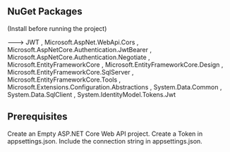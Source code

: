 ## NuGet Packages
(Install before running the project)

---> JWT
, Microsoft.AspNet.WebApi.Cors
, Microsoft.AspNetCore.Authentication.JwtBearer
, Microsoft.AspNetCore.Authentication.Negotiate
, Microsoft.EntityFrameworkCore
, Microsoft.EntityFrameworkCore.Design
, Microsoft.EntityFrameworkCore.SqlServer
, Microsoft.EntityFrameworkCore.Tools
, Microsoft.Extensions.Configuration.Abstractions
, System.Data.Common
, System.Data.SqlClient
, System.IdentityModel.Tokens.Jwt

## Prerequisites
Create an Empty ASP.NET Core Web API project.
Create a Token in appsettings.json.
Include the connection string in appsettings.json.
